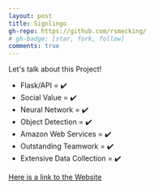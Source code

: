 ```yaml
---
layout: post
title: Signlingo
gh-repo: https://github.com/rsmecking/
# gh-badge: [star, fork, follow]
comments: true
---
```

Let's talk about this Project! 

- Flask/API = ✔️
- Social Value = ✔️
- Neural Network = ✔️
- Object Detection = ✔️
- Amazon Web Services = ✔️
- Outstanding Teamwork = ✔️
- Extensive Data Collection = ✔️

[Here is a link to the Website](https://www.thesignlingo.com/)
